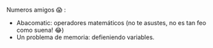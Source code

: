 Numeros amigos :scream: :
  * Abacomatic: operadores matemáticos (no te asustes, no es tan feo como suena! :joy:)
  * Un problema de memoria: defieniendo variables.